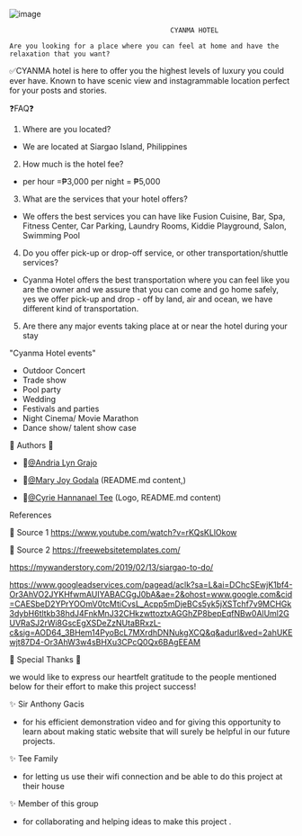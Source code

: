 
![image](https://user-images.githubusercontent.com/96286348/168738146-ad9172dc-a3e0-4376-baf3-f62ffb40a12a.png)

                                            CYANMA HOTEL 
    
    Are you looking for a place where you can feel at home and have the relaxation that you want?

✅CYANMA hotel is here to offer you the highest levels of luxury you could ever have. Known to have scenic view and instagrammable location perfect for your posts and stories.

❓FAQ❓

1. Where are you located?

- We are located at Siargao Island, Philippines 

2. How much is the hotel fee?

- per hour =₱3,000 per night = ₱5,000

3. What are the services that your hotel offers?

- We offers the best services you can have like Fusion Cuisine, Bar, Spa, Fitness Center, Car Parking, Laundry Rooms, Kiddie Playground, Salon, Swimming Pool

4. Do you offer pick-up or drop-off service, or other transportation/shuttle services?

- Cyanma Hotel offers the best transportation where you can feel like you are the owner and we assure that you can come and go home safely, yes we offer pick-up and drop - off  by land, air and ocean, we have different kind of transportation.

5. Are there any major events taking place at or near the hotel during your stay

  "Cyanma Hotel events"

* Outdoor Concert
* Trade show
* Pool party
* Wedding
* Festivals and parties
* Night Cinema/ Movie Marathon
* Dance show/ talent show case


 📝 Authors 📝

- 👩[@Andria Lyn Grajo](https://www.github.com/AndriaGrajo09)

- 👩[@Mary Joy Godala](https://www.github.com/mMJ12042001) (README.md content,)

- 👩[@Cyrie Hannanael Tee](https://www.github.com/mscyrie131) (Logo, README.md content)



 References

 📌 Source 1 
  https://www.youtube.com/watch?v=rKQsKLlOkow

  
 📌 Source 2
  https://freewebsitetemplates.com/

  https://mywanderstory.com/2019/02/13/siargao-to-do/

  https://www.googleadservices.com/pagead/aclk?sa=L&ai=DChcSEwjK1bf4-Or3AhVO2JYKHfwmAUIYABACGgJ0bA&ae=2&ohost=www.google.com&cid=CAESbeD2YPrYOOmV0tcMtiCvsL_Acpp5mDjeBCs5yk5jXSTchf7v9MCHGk3dybH6tltkb38hdJ4FnkMnJ32CHkzwttoztxAGGhZP8bepEqfNBw0AlUml2GUVRaSJ2rWi8GscEgXSDeZzNUtaBRxzL-c&sig=AOD64_3BHem14PyoBcL7MXrdhDNNukgXCQ&q&adurl&ved=2ahUKEwjt87D4-Or3AhW3w4sBHXu3CPcQ0Qx6BAgEEAM

  💓 Special Thanks 💓

 we would like to express our heartfelt gratitude to the people mentioned below for their effort to make this project success!

✨ Sir Anthony Gacis
  - for his efficient demonstration video and for giving this opportunity to learn about making static website that will surely be helpful in our future projects.

✨ Tee Family
  - for letting us use their wifi connection and be able to do this project at their house

✨ Member of this group
  - for collaborating and helping ideas to make this project .
